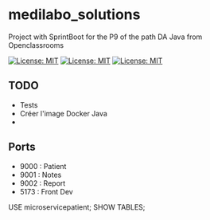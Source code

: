 # medilabo_solutions
Project with SprintBoot for the P9 of the path DA Java from Openclassrooms

[![License: MIT](https://img.shields.io/badge/License-MIT-yellow.svg)](https://github.com/Jilvo/medilabo_solutions/blob/master/LICENSE)
[![License: MIT](https://img.shields.io/badge/spring-3.2.4-6DB33F)](https://github.com/Jilvo/medilabo_solutions/blob/master/LICENSE)
[![License: MIT](https://img.shields.io/badge/Java-17-red)](https://github.com/Jilvo/medilabo_solutions/blob/master/LICENSE)


## TODO 
-   Tests
-   Créer l'image Docker Java
-   

## Ports
- 9000 : Patient
- 9001 : Notes
- 9002 : Report
- 5173 : Front Dev

USE microservicepatient;
SHOW TABLES;